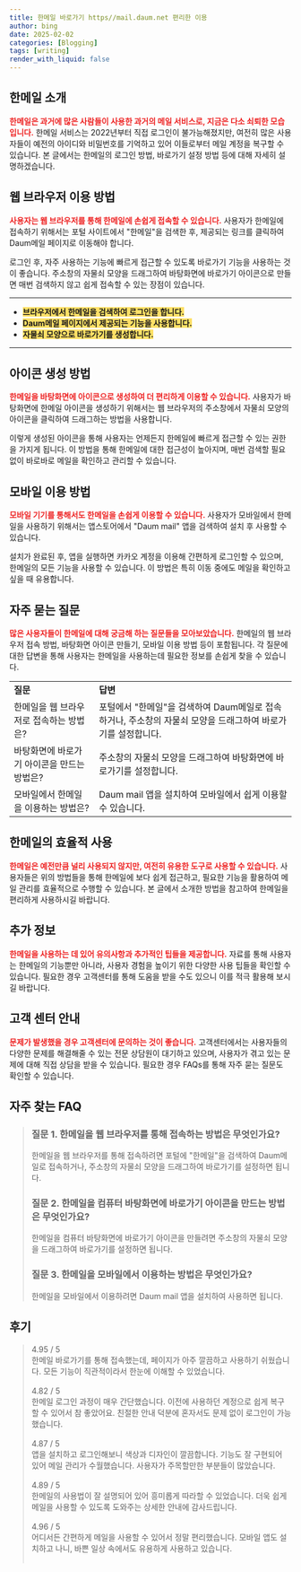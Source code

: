 ```yaml
---
title: 한메일 바로가기 https//mail.daum.net 편리한 이용
author: bing
date: 2025-02-02
categories: [Blogging]
tags: [writing]
render_with_liquid: false
---
```



<h2 id="한메일_소개">한메일 소개</h2>

<p><b><span style="color: #ee2323;">한메일은 과거에 많은 사람들이 사용한 과거의 메일 서비스로, 지금은 다소 쇠퇴한 모습입니다.</span></b> 한메일 서비스는 2022년부터 직접 로그인이 불가능해졌지만, 여전히 많은 사용자들이 예전의 아이디와 비밀번호를 기억하고 있어 이들로부터 메일 계정을 복구할 수 있습니다. 본 글에서는 한메일의 로그인 방법, 바로가기 설정 방법 등에 대해 자세히 설명하겠습니다.</p>

<h2 id="웹_브라우저_이용_방법">웹 브라우저 이용 방법</h2>

<p><b><span style="color: #ee2323;">사용자는 웹 브라우저를 통해 한메일에 손쉽게 접속할 수 있습니다.</span></b> 사용자가 한메일에 접속하기 위해서는 포털 사이트에서 "한메일"을 검색한 후, 제공되는 링크를 클릭하여 Daum메일 페이지로 이동해야 합니다.</p>

<p>로그인 후, 자주 사용하는 기능에 빠르게 접근할 수 있도록 바로가기 기능을 사용하는 것이 좋습니다. 주소창의 자물쇠 모양을 드래그하여 바탕화면에 바로가기 아이콘으로 만들면 매번 검색하지 않고 쉽게 접속할 수 있는 장점이 있습니다.</p>

<hr />

<ul>
    <li><b><span style="background-color: #ffe066;">브라우저에서 한메일을 검색하여 로그인을 합니다.</span></b></li>
    <li><b><span style="background-color: #ffe066;">Daum메일 페이지에서 제공되는 기능을 사용합니다.</span></b></li>
    <li><b><span style="background-color: #ffe066;">자물쇠 모양으로 바로가기를 생성합니다.</span></b></li>
</ul>

<hr />

<h2 id="아이콘_생성_방법">아이콘 생성 방법</h2>

<p><b><span style="color: #ee2323;">한메일을 바탕화면에 아이콘으로 생성하여 더 편리하게 이용할 수 있습니다.</span></b> 사용자가 바탕화면에 한메일 아이콘을 생성하기 위해서는 웹 브라우저의 주소창에서 자물쇠 모양의 아이콘을 클릭하여 드래그하는 방법을 사용합니다.</p>

<p>이렇게 생성된 아이콘을 통해 사용자는 언제든지 한메일에 빠르게 접근할 수 있는 권한을 가지게 됩니다. 이 방법을 통해 한메일에 대한 접근성이 높아지며, 매번 검색할 필요 없이 바로바로 메일을 확인하고 관리할 수 있습니다.</p>

<h2 id="모바일_이용_방법">모바일 이용 방법</h2>

<p><b><span style="color: #ee2323;">모바일 기기를 통해서도 한메일을 손쉽게 이용할 수 있습니다.</span></b> 사용자가 모바일에서 한메일을 사용하기 위해서는 앱스토어에서 "Daum mail" 앱을 검색하여 설치 후 사용할 수 있습니다.</p>

<p>설치가 완료된 후, 앱을 실행하면 카카오 계정을 이용해 간편하게 로그인할 수 있으며, 한메일의 모든 기능을 사용할 수 있습니다. 이 방법은 특히 이동 중에도 메일을 확인하고 싶을 때 유용합니다.</p>

<h2 id="자주_묻는_질문">자주 묻는 질문</h2>

<p><b><span style="color: #ee2323;">많은 사용자들이 한메일에 대해 궁금해 하는 질문들을 모아보았습니다.</span></b> 한메일의 웹 브라우저 접속 방법, 바탕화면 아이콘 만들기, 모바일 이용 방법 등이 포함됩니다. 각 질문에 대한 답변을 통해 사용자는 한메일을 사용하는데 필요한 정보를 손쉽게 찾을 수 있습니다.</p>

<table>
    <tr>
        <td><b>질문</b></td>
        <td><b>답변</b></td>
    </tr>
    <tr>
        <td>한메일을 웹 브라우저로 접속하는 방법은?</td>
        <td>포털에서 "한메일"을 검색하여 Daum메일로 접속하거나, 주소창의 자물쇠 모양을 드래그하여 바로가기를 설정합니다.</td>
    </tr>
    <tr>
        <td>바탕화면에 바로가기 아이콘을 만드는 방법은?</td>
        <td>주소창의 자물쇠 모양을 드래그하여 바탕화면에 바로가기를 설정합니다.</td>
    </tr>
    <tr>
        <td>모바일에서 한메일을 이용하는 방법은?</td>
        <td>Daum mail 앱을 설치하여 모바일에서 쉽게 이용할 수 있습니다.</td>
    </tr>
</table>

<h2 id="마무리">한메일의 효율적 사용</h2>

<p><b><span style="color: #ee2323;">한메일은 예전만큼 널리 사용되지 않지만, 여전히 유용한 도구로 사용할 수 있습니다.</span></b> 사용자들은 위의 방법들을 통해 한메일에 보다 쉽게 접근하고, 필요한 기능을 활용하여 메일 관리를 효율적으로 수행할 수 있습니다. 본 글에서 소개한 방법을 참고하여 한메일을 편리하게 사용하시길 바랍니다.</p>

<h2 id="추가_정보">추가 정보</h2>

<p><b><span style="color: #ee2323;">한메일을 사용하는 데 있어 유의사항과 추가적인 팁들을 제공합니다.</span></b> 자료를 통해 사용자는 한메일의 기능뿐만 아니라, 사용자 경험을 높이기 위한 다양한 사용 팁들을 확인할 수 있습니다. 필요한 경우 고객센터를 통해 도움을 받을 수도 있으니 이를 적극 활용해 보시길 바랍니다.</p>

<h2 id="고객_센터_안내">고객 센터 안내</h2>

<p><b><span style="color: #ee2323;">문제가 발생했을 경우 고객센터에 문의하는 것이 좋습니다.</span></b> 고객센터에서는 사용자들의 다양한 문제를 해결해줄 수 있는 전문 상담원이 대기하고 있으며, 사용자가 겪고 있는 문제에 대해 직접 상담을 받을 수 있습니다. 필요한 경우 FAQs를 통해 자주 묻는 질문도 확인할 수 있습니다.</p>


<h2 id='자주_찾는_FAQ'>자주 찾는 FAQ</h2>
<div itemscope="" itemtype="https://schema.org/FAQPage"> 
<blockquote> 
<div itemscope="" itemprop="mainEntity" itemtype="https://schema.org/Question"> 
<h3 itemprop="name">질문 1. 한메일을 웹 브라우저를 통해 접속하는 방법은 무엇인가요?</h3> 
<div itemscope="" itemprop="acceptedAnswer" itemtype="https://schema.org/Answer"> 
<span itemprop="text"> 
<p>한메일을 웹 브라우저를 통해 접속하려면 포털에 "한메일"을 검색하여 Daum메일로 접속하거나, 주소창의 자물쇠 모양을 드래그하여 바로가기를 설정하면 됩니다.</p> 
</span> 
</div> 
</div> 
<div itemscope="" itemprop="mainEntity" itemtype="https://schema.org/Question"> 
<h3 itemprop="name">질문 2. 한메일을 컴퓨터 바탕화면에 바로가기 아이콘을 만드는 방법은 무엇인가요?</h3> 
<div itemscope="" itemprop="acceptedAnswer" itemtype="https://schema.org/Answer"> 
<span itemprop="text"> 
<p>한메일을 컴퓨터 바탕화면에 바로가기 아이콘을 만들려면 주소창의 자물쇠 모양을 드래그하여 바로가기를 설정하면 됩니다.</p> 
</span> 
</div> 
</div> 
<div itemscope="" itemprop="mainEntity" itemtype="https://schema.org/Question"> 
<h3 itemprop="name">질문 3. 한메일을 모바일에서 이용하는 방법은 무엇인가요?</h3> 
<div itemscope="" itemprop="acceptedAnswer" itemtype="https://schema.org/Answer"> 
<span itemprop="text"> 
<p>한메일을 모바일에서 이용하려면 Daum mail 앱을 설치하여 사용하면 됩니다.</p> 
</span> 
</div> 
</div> 
</blockquote> 
</div>
<h2 id='후기'>후기</h2>
<div itemscope itemtype="https://schema.org/Product">
  <blockquote>
  <div itemprop="review" itemscope itemtype="https://schema.org/Review">
      <div itemprop="reviewRating" itemscope itemtype="https://schema.org/Rating"> <span itemprop="ratingValue">4.95</span> / <span itemprop="bestRating">5</span> </div>
      <span itemprop="reviewBody">한메일 바로가기를 통해 접속했는데, 페이지가 아주 깔끔하고 사용하기 쉬웠습니다. 모든 기능이 직관적이라서 한눈에 이해할 수 있었습니다.</span>
  </div>
  <br>
  <div itemprop="review" itemscope itemtype="https://schema.org/Review">
      <div itemprop="reviewRating" itemscope itemtype="https://schema.org/Rating"> <span itemprop="ratingValue">4.82</span> / <span itemprop="bestRating">5</span> </div>
      <span itemprop="reviewBody">한메일 로그인 과정이 매우 간단했습니다. 이전에 사용하던 계정으로 쉽게 복구할 수 있어서 참 좋았어요. 친절한 안내 덕분에 혼자서도 문제 없이 로그인이 가능했습니다.</span>
  </div>
  <br>
  <div itemprop="review" itemscope itemtype="https://schema.org/Review">
      <div itemprop="reviewRating" itemscope itemtype="https://schema.org/Rating"> <span itemprop="ratingValue">4.87</span> / <span itemprop="bestRating">5</span> </div>
      <span itemprop="reviewBody">앱을 설치하고 로그인해보니 색상과 디자인이 깔끔합니다. 기능도 잘 구현되어 있어 메일 관리가 수월했습니다. 사용자가 주목할만한 부분들이 많았습니다.</span>
  </div>
  <br>
  <div itemprop="review" itemscope itemtype="https://schema.org/Review">
      <div itemprop="reviewRating" itemscope itemtype="https://schema.org/Rating"> <span itemprop="ratingValue">4.89</span> / <span itemprop="bestRating">5</span> </div>
      <span itemprop="reviewBody">한메일의 사용법이 잘 설명되어 있어 흥미롭게 따라할 수 있었습니다. 더욱 쉽게 메일을 사용할 수 있도록 도와주는 상세한 안내에 감사드립니다.</span>
  </div>
  <br>
  <div itemprop="review" itemscope itemtype="https://schema.org/Review">
      <div itemprop="reviewRating" itemscope itemtype="https://schema.org/Rating"> <span itemprop="ratingValue">4.96</span> / <span itemprop="bestRating">5</span> </div>
      <span itemprop="reviewBody">어디서든 간편하게 메일을 사용할 수 있어서 정말 편리했습니다. 모바일 앱도 설치하고 나니, 바쁜 일상 속에서도 유용하게 사용하고 있습니다.</span>
  </div>
  <br>
</blockquote>
</div>
